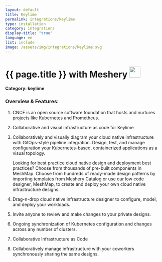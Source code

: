 ```yaml
---
layout: default
title: Keylime
permalink: integrations/keylime
type: installation
category: integrations
display-title: "true"
language: en
list: include
image: /assets/img/integrations/keylime.svg
---
```


<h1>{{ page.title }} with Meshery <img src="{{ page.image }}" style="width: 35px; height: 35px;" /></h1>


#### Category: keylime

### Overview & Features:
1. CNCF is an open source software foundation that hosts and nurtures projects like Kubernetes and Prometheus.

2. Collaborative and visual infrastructure as code for Keylime

4. 
    Collaboratively and visually diagram your cloud native infrastructure with GitOps-style pipeline integration. Design, test, and manage configuration your Kubernetes-based, containerized applications as a visual topology.



    Looking for best practice cloud native design and deployment best practices? Choose from thousands of pre-built components in MeshMap. Choose from hundreds of ready-made design patterns by importing templates from Meshery Catalog or use our low code designer, MeshMap, to create and deploy your own cloud native infrastructure designs.



5. Drag-n-drop cloud native infrastructure designer to configure, model, and deploy your workloads.

6. Invite anyone to review and make changes to your private designs.

7. Ongoing synchronization of Kubernetes configuration and changes across any number of clusters.

8. Collaborative Infrastructure as Code

9. Collaboratively manage infrastructure with your coworkers synchronously sharing the same designs.

